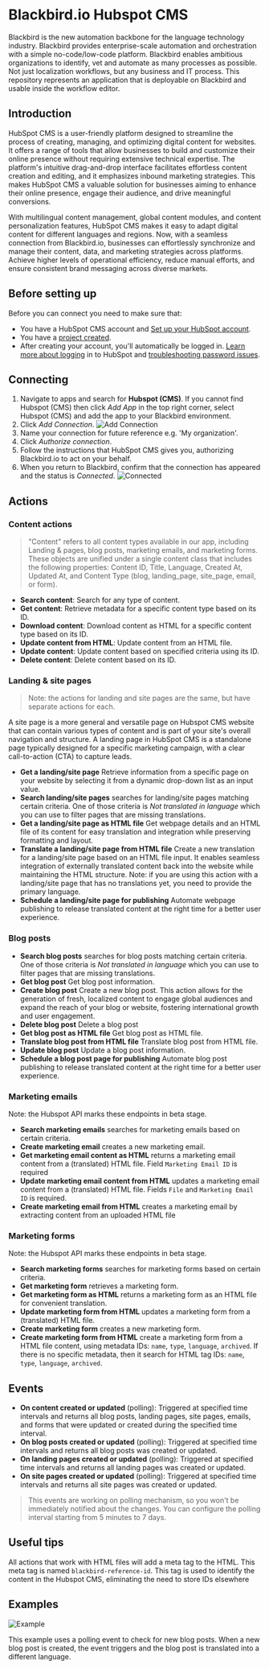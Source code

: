 # Blackbird.io Hubspot CMS

Blackbird is the new automation backbone for the language technology industry. Blackbird provides enterprise-scale automation and orchestration with a simple no-code/low-code platform. Blackbird enables ambitious organizations to identify, vet and automate as many processes as possible. Not just localization workflows, but any business and IT process. This repository represents an application that is deployable on Blackbird and usable inside the workflow editor.

## Introduction

<!-- begin docs -->

HubSpot CMS is a user-friendly platform designed to streamline the process of creating, managing, and optimizing digital content for websites. It offers a range of tools that allow businesses to build and customize their online presence without requiring extensive technical expertise. The platform's intuitive drag-and-drop interface facilitates effortless content creation and editing, and it emphasizes inbound marketing strategies. This makes HubSpot CMS a valuable solution for businesses aiming to enhance their online presence, engage their audience, and drive meaningful conversions.

With multilingual content management, global content modules, and content personalization features, HubSpot CMS makes it easy to adapt digital content for different languages and regions. Now, with a seamless connection from Blackbird.io, businesses can effortlessly synchronize and manage their content, data, and marketing strategies across platforms. Achieve higher levels of operational efficiency, reduce manual efforts, and ensure consistent brand messaging across diverse markets.

## Before setting up

Before you can connect you need to make sure that:

- You have a HubSpot CMS account and [Set up your HubSpot account](https://knowledge.hubspot.com/get-started/set-up-your-account).
- You have a [project created](https://app.hubspot.com/academy/43682681/lessons/1054824/5082).
- After creating your account, you'll automatically be logged in. [Learn more about logging](https://knowledge.hubspot.com/account/why-can-t-i-log-into-hubspot) in to HubSpot and [troubleshooting password issues](https://knowledge.hubspot.com/account/reset-user-passwords).

## Connecting

1. Navigate to apps and search for **Hubspot (CMS)**. If you cannot find Hubspot (CMS) then click _Add App_ in the top right corner, select Hubspot (CMS) and add the app to your Blackbird environment.
2. Click _Add Connection_.
   ![Add Connection](image/README/connection.png)
3. Name your connection for future reference e.g. 'My organization'.
4. Click _Authorize connection_.
5. Follow the instructions that HubSpot CMS gives you, authorizing Blackbird.io to act on your behalf.
6. When you return to Blackbird, confirm that the connection has appeared and the status is _Connected_.
   ![Connected](image/README/connected.png)

## Actions

### Content actions

> "Content" refers to all content types available in our app, including Landing & pages, blog posts, marketing emails, and marketing forms. These objects are unified under a single content class that includes the following properties: Content ID, Title, Language, Created At, Updated At, and Content Type (blog, landing_page, site_page, email, or form).

- **Search content**: Search for any type of content.
- **Get content**: Retrieve metadata for a specific content type based on its ID.
- **Download content**: Download content as HTML for a specific content type based on its ID.
- **Update content from HTML**: Update content from an HTML file.
- **Update content**: Update content based on specified criteria using its ID.
- **Delete content**: Delete content based on its ID.

### Landing & site pages

> Note: the actions for landing and site pages are the same, but have separate actions for each.

A site page is a more general and versatile page on Hubspot CMS website that can contain various types of content and is part of your site's overall navigation and structure. A landing page in HubSpot CMS is a standalone page typically designed for a specific marketing campaign, with a clear call-to-action (CTA) to capture leads.

- **Get a landing/site page** Retrieve information from a specific page on your website by selecting it from a dynamic drop-down list as an input value.
- **Search landing/site pages** searches for landing/site pages matching certain criteria. One of those criteria is _Not translated in language_ which you can use to filter pages that are missing translations.
- **Get a landing/site page as HTML file** Get webpage details and an HTML file of its content for easy translation and integration while preserving formatting and layout.
- **Translate a landing/site page from HTML file** Create a new translation for a landing/site page based on an HTML file input. It enables seamless integration of externally translated content back into the website while maintaining the HTML structure. Note: if you are using this action with a landing/site page that has no translations yet, you need to provide the primary language.
- **Schedule a landing/site page for publishing** Automate webpage publishing to release translated content at the right time for a better user experience.

### Blog posts

- **Search blog posts** searches for blog posts matching certain criteria. One of those criteria is _Not translated in language_ which you can use to filter pages that are missing translations.
- **Get blog post** Get blog post information.
- **Create blog post** Create a new blog post. This action allows for the generation of fresh, localized content to engage global audiences and expand the reach of your blog or website, fostering international growth and user engagement.
- **Delete blog post** Delete a blog post
- **Get blog post as HTML file** Get blog post as HTML file.
- **Translate blog post from HTML file** Translate blog post from HTML file.
- **Update blog post** Update a blog post information.
- **Schedule a blog post page for publishing** Automate blog post publishing to release translated content at the right time for a better user experience.

### Marketing emails

Note: the Hubspot API marks these endpoints in beta stage.

- **Search marketing emails** searches for marketing emails based on certain criteria.
- **Create marketing email** creates a new marketing email.
- **Get marketing email content as HTML** returns a marketing email content from a (translated) HTML file. Field `Marketing Email ID` is required 
- **Update marketing email content from HTML** updates a marketing email content from a (translated) HTML file. Fields `File` and `Marketing Email ID` is required.
- **Create marketing email from HTML** creates a marketing email by extracting content from an uploaded HTML file

### Marketing forms

Note: the Hubspot API marks these endpoints in beta stage.

- **Search marketing forms** searches for marketing forms based on certain criteria.
- **Get marketing form** retrieves a marketing form.
- **Get marketing form as HTML** returns a marketing form as an HTML file for convenient translation.
- **Update marketing form from HTML** updates a marketing form from a (translated) HTML file.
- **Create marketing form** creates a new marketing form.
- **Create marketing form from HTML** create a marketing form from a HTML file content, using metadata IDs: `name`, `type`, `language`, `archived`. If there is no specific metadata, then it search for HTML tag IDs: `name`, `type`, `language`, `archived`.

## Events

- **On content created or updated** (polling): Triggered at specified time intervals and returns all blog posts, landing pages, site pages, emails, and forms that were updated or created during the specified time interval.
- **On blog posts created or updated** (polling): Triggered at specified time intervals and returns all blog posts was created or updated.
- **On landing pages created or updated** (polling): Triggered at specified time intervals and returns all landing pages was created or updated.
- **On site pages created or updated** (polling): Triggered at specified time intervals and returns all site pages was created or updated.

> This events are working on polling mechanism, so you won't be immediately notified about the changes. You can configure the polling interval starting from 5 minutes to 7 days.

## Useful tips

All actions that work with HTML files will add a meta tag to the HTML. This meta tag is named `blackbird-reference-id`. This tag is used to identify the content in the Hubspot CMS, eliminating the need to store IDs elsewhere

## Examples

![Example](image/README/Event-example.png)

This example uses a polling event to check for new blog posts. When a new blog post is created, the event triggers and the blog post is translated into a different language.

<!-- end docs -->
